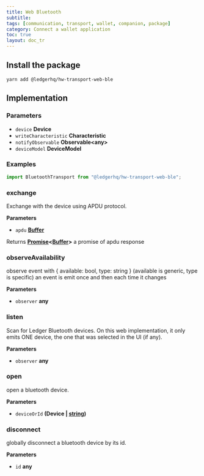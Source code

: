 ```yaml
---
title: Web Bluetooth
subtitle:
tags: [communication, transport, wallet, companion, package]
category: Connect a wallet application
toc: true
layout: doc_tr
---
```




## Install the package

`yarn add @ledgerhq/hw-transport-web-ble`

## Implementation

### Parameters

-   `device` **Device**
-   `writeCharacteristic` **Characteristic**
-   `notifyObservable` **Observable&lt;any>**
-   `deviceModel` **DeviceModel**

### Examples

```js
import BluetoothTransport from "@ledgerhq/hw-transport-web-ble";
```

### exchange

Exchange with the device using APDU protocol.

**Parameters**

-   `apdu` **[Buffer](https://nodejs.org/api/buffer.html)**

Returns **[Promise](https://developer.mozilla.org/docs/Web/JavaScript/Reference/Global_Objects/Promise)&lt;[Buffer](https://nodejs.org/api/buffer.html)>** a promise of apdu response

### observeAvailability

observe event with { available: bool, type: string }
(available is generic, type is specific)
an event is emit once and then each time it changes

**Parameters**

-   `observer` **any**

### listen

Scan for Ledger Bluetooth devices.
On this web implementation, it only emits ONE device, the one that was selected in the UI (if any).

**Parameters**

-   `observer` **any**

### open

open a bluetooth device.

**Parameters**

-   `deviceOrId` **(Device | [string](https://developer.mozilla.org/docs/Web/JavaScript/Reference/Global_Objects/String))**

### disconnect

globally disconnect a bluetooth device by its id.

**Parameters**

-   `id` **any**
